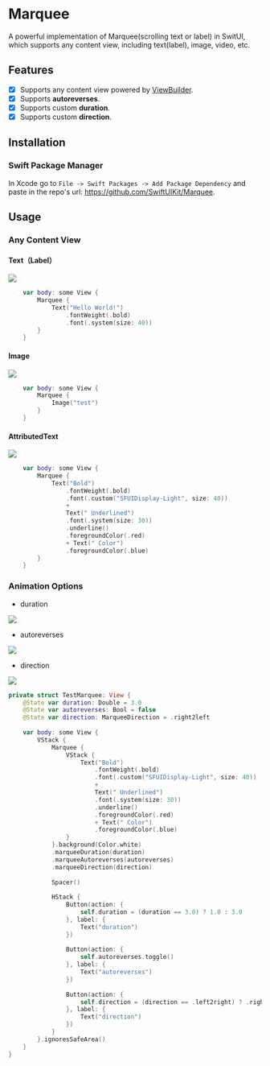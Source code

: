 # Marquee

A powerful implementation of Marquee(scrolling text or label) in SwitUI, which supports any content view, including text(label), image, video, etc.

## Features

- [x] Supports any content view powered by [ViewBuilder](https://developer.apple.com/documentation/swiftui/viewbuilder).
- [x] Supports **autoreverses**.
- [x] Supports custom **duration**.
- [x] Supports custom **direction**.

## Installation
### Swift Package Manager

In Xcode go to `File -> Swift Packages -> Add Package Dependency` and paste in the repo's url: <https://github.com/SwiftUIKit/Marquee>.

## Usage

### Any Content View

#### Text（Label）

![](./images/text.gif)

```swift
    var body: some View {
        Marquee {
            Text("Hello World!")
                .fontWeight(.bold)
                .font(.system(size: 40))
        }
    }
```

#### Image

![](./images/image.gif)

```swift
    var body: some View {
        Marquee {
            Image("test")
        }
    }
```


#### AttributedText

![](./images/attributedText.gif)

```swift
    var body: some View {
        Marquee {
            Text("Bold")
                .fontWeight(.bold)
                .font(.custom("SFUIDisplay-Light", size: 40))
                +
                Text(" Underlined")
                .font(.system(size: 30))
                .underline()
                .foregroundColor(.red)
                + Text(" Color")
                .foregroundColor(.blue)
        }
    }
```

### Animation Options

- duration

![](./images/duration.gif)

- autoreverses

![](./images/autoreverses.gif)

- direction

![](./images/direction.gif)

```swift
private struct TestMarquee: View {
    @State var duration: Double = 3.0
    @State var autoreverses: Bool = false
    @State var direction: MarqueeDirection = .right2left
    
    var body: some View {
        VStack {
            Marquee {
                VStack {
                    Text("Bold")
                        .fontWeight(.bold)
                        .font(.custom("SFUIDisplay-Light", size: 40))
                        +
                        Text(" Underlined")
                        .font(.system(size: 30))
                        .underline()
                        .foregroundColor(.red)
                        + Text(" Color")
                        .foregroundColor(.blue)
                }
            }.background(Color.white)
            .marqueeDuration(duration)
            .marqueeAutoreverses(autoreverses)
            .marqueeDirection(direction)
            
            Spacer()
            
            HStack {
                Button(action: {
                    self.duration = (duration == 3.0) ? 1.0 : 3.0
                }, label: {
                    Text("duration")
                })
                
                Button(action: {
                    self.autoreverses.toggle()
                }, label: {
                    Text("autoreverses")
                })
                
                Button(action: {
                    self.direction = (direction == .left2right) ? .right2left : .left2right
                }, label: {
                    Text("direction")
                })
            }
        }.ignoresSafeArea()
    }
}
```
